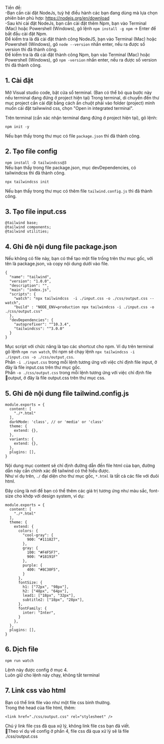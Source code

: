 Tiền đề:  
-Bạn cần cài đặt NodeJs, tuỳ hệ điều hành các bạn đang dùng mà lựa chọn phiên bản phù hợp: [https://nodejs.org/en/download  ](https://nodejs.org/en/download/prebuilt-installer)  
-Sau khi cài đặt NodeJs, bạn cần cài đặt thêm Npm, bạn vào Terminal (Mac) hoặc Powershell (Windows), gõ lệnh `npm install -g npm` -> Enter để bắt đầu cài đặt Npm.  
Để kiểm tra là đã cài đặt thành công NodeJS, bạn vào Terminal (Mac) hoặc Powershell (Windows), gõ `node --version` nhấn enter, nếu ra được số version thì đã thành công.    
Để kiểm tra là đã cài đặt thành công Npm, bạn vào Terminal (Mac) hoặc Powershell (Windows), gõ `npm -version` nhấn enter, nếu ra được số version thì đã thành công.    

## 1. Cài đặt
Mở Visual studio code, bật cửa sổ terminal.
(Ban có thể bỏ qua bước này nếu terminal đang đứng ở project hiện tại) Trong terminal, di chuyển đến thư mục project cần cài đặt bằng cách ấn chuột phải vào folder (project) mình muốn cài đặt tailwwind css, chọn "Open in integrated terminal".  

Trên terminal (cần xác nhận terminal đang đứng ở project hiện tại), gõ lệnh:

`npm init -y`

Nếu bạn thấy trong thư mục có file `package.json` thì đã thành công.

## 2. Tạo file config
`npm install -D tailwindcss@3`  
Nếu bạn thấy trong file package.json, mục devDependencies, có tailwindcss thì đã thành công.

`npx tailwindcss init`

Nếu bạn thấy trong thư mục có thêm file `tailwind.config.js` thì đã thành công.

## 3. Tạo file input.css

```
@tailwind base;
@tailwind components;
@tailwind utilities;
```

## 4. Ghi đè nội dung file package.json
Nếu không có file này, bạn có thể tạo một file trống trên thư mục gốc, với tên là package.json, và copy nội dung dưới vào file.
```
{
  "name": "tailwind",
  "version": "1.0.0",
  "description": "",
  "main": "index.js",
  "scripts": {
    "watch": "npx tailwindcss  -i ./input.css -o ./css/output.css --watch",
    "build" : "NODE_ENV=production npx tailwindcss -i ./input.css -o ./css/output.css"
  },
  "devDependencies": {
    "autoprefixer": "^10.3.4",
    "tailwindcss": "^3.0.0"
  }
}
```
Mục script với chức năng là tạo các shortcut cho npm. Ví dụ trên terminal gõ lệnh `npm run watch`, thì npm sẽ chạy lệnh `npx tailwindcss -i ./input.css -o ./css/output.css`.  
Phần `-i ./input.css` trong mỗi lệnh tương ứng với việc chỉ định file input, ở đây là file input.css trên thư mục gốc.  
Phần `-o ./css/output.css` trong mỗi lệnh tương ứng với việc chỉ định file output, ở đây là file output.css trên thư mục css.

## 5. Ghi đè nội dung file tailwind.config.js
```
module.exports = {
  content: [
    "./*.html"
  ],
  darkMode: 'class', // or 'media' or 'class'
  theme: {
    extend: {},
  },
  variants: {
    extend: {},
  },
  plugins: [],
}
```
Nội dung mục content sẽ chỉ định đường dẫn đến file html của bạn, đường dẫn này cần chính xác để tailwind có thể hiểu được.  
Như ví dụ trên, `./` đại diện cho thư mục gốc, `*.html` là tất cả các file với đuôi html.

Đây cũng là nơi để bạn có thể thêm các giá trị tương ứng như màu sắc, font-size cho khớp với design system, ví dụ:
```
module.exports = {
  content: [
    "./*.html"
  ],
  theme: {
    extend: {
      colors: {
        "cool-gray": {
          900: "#111827",
        },
        gray: {
          100: "#F4F5F7",
          900: "#18191F"
        },
        purple: {
          400: "#8C30F5",
        }
      },
      fontSize: {
        h1: ["72px", "98px"],
        h2: ["48px", "64px"],
        lead1: ["18px", "32px"],
        subtitle2: ["18px", "28px"],
      },
      fontFamily: {
        inter: "Inter",
      }
    },
  },
  plugins: [],
}
```
## 6. Dịch file

`npm run watch`

Lệnh này được config ở mục 4.  
Luôn giữ cho lệnh này chạy, không tắt terminal

## 7. Link css vào html
Bạn có thể link file vào như một file css bình thường.  
Trong thẻ head của file html, thêm:  
```
<link href="./css/output.css" rel="stylesheet" />
```
Chú ý link file css đã qua xử lý, không link file css bạn đã viết.  
Theo ví dụ về config ở phần 4, file css đã qua xử lý sẽ là file ./css/output.css


